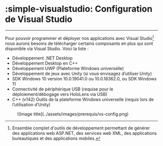 # :simple-visualstudio: Configuration de Visual Studio

***

Pour pouvoir programmer et déployer nos applications avec Visual Studio[^1] nous aurons besoins de télécharger certains composants en plus qui sont disponible via Visual Studio. Voici la liste :

* Développement .NET Desktop
* Développement Desktop en C++
* Développement UWP (Plateforme Windows universelle)
* Développement de jeux avec Unity (si vous envisagez d’utiliser Unity)
* SDK Windows 10 version 10.0.19041.0 ou 10.0.18362.0, ou SDK Windows 11
* Connectivité de périphérique USB (requise pour le déploiement/débogage vers HoloLens via USB)
* C++ (v142) Outils de la plateforme Windows universelle (requis lors de l’utilisation d’Unity)

<figure markdown="span">![Image title](../assets/images/prerequis/vs-config.png)</figure>

[^1]: Ensemble complet d'outils de développement permettant de générer des applications web ASP.NET, des services web XML, des applications bureautiques et des applications mobiles.